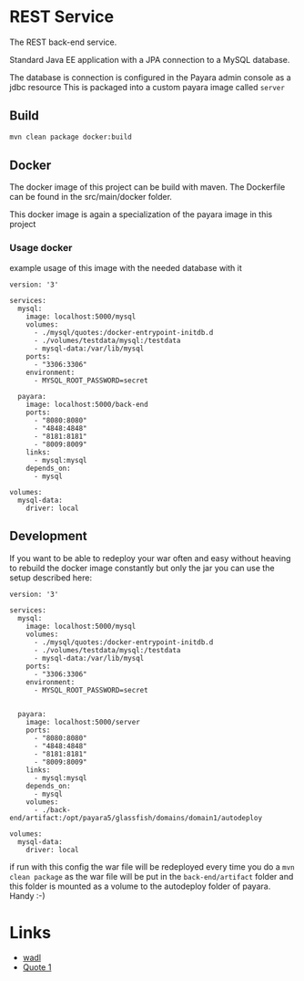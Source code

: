 # REST Service

The REST back-end service.

Standard Java EE application with a JPA connection to a MySQL database.

The database is connection is configured in the Payara admin console as a jdbc resource
This is packaged into a custom payara image called `server`

## Build

```bash
mvn clean package docker:build
```

## Docker

The docker image of this project can be build with maven.
The Dockerfile can be found in the src/main/docker folder.

This docker image is again a specialization of the payara image in this project

### Usage docker

example usage of this image with the needed database with it

```text
version: '3'

services:
  mysql:
    image: localhost:5000/mysql
    volumes:
      - ./mysql/quotes:/docker-entrypoint-initdb.d
      - ./volumes/testdata/mysql:/testdata
      - mysql-data:/var/lib/mysql
    ports:
      - "3306:3306"
    environment:
      - MYSQL_ROOT_PASSWORD=secret

  payara:
    image: localhost:5000/back-end
    ports:
      - "8080:8080"
      - "4848:4848"
      - "8181:8181"
      - "8009:8009"
    links:
      - mysql:mysql
    depends_on:
      - mysql

volumes:
  mysql-data:
    driver: local
```

## Development

If you want to be able to redeploy your war often and easy without heaving to rebuild the docker image constantly but only the jar
you can use the setup described here:

```text
version: '3'

services:
  mysql:
    image: localhost:5000/mysql
    volumes:
      - ./mysql/quotes:/docker-entrypoint-initdb.d
      - ./volumes/testdata/mysql:/testdata
      - mysql-data:/var/lib/mysql
    ports:
      - "3306:3306"
    environment:
      - MYSQL_ROOT_PASSWORD=secret


  payara:
    image: localhost:5000/server
    ports:
      - "8080:8080"
      - "4848:4848"
      - "8181:8181"
      - "8009:8009"
    links:
      - mysql:mysql
    depends_on:
      - mysql
    volumes:
      - ./back-end/artifact:/opt/payara5/glassfish/domains/domain1/autodeploy

volumes:
  mysql-data:
    driver: local
```

if run with this config the war file will be redeployed every time you do a `mvn clean package` as
the war file will be put in the `back-end/artifact` folder and this folder is mounted as a volume
to the autodeploy folder of payara. Handy :-)

# Links

* [wadl](http://localhost:8080/back-end/rest/application.wadl)
* [Quote 1](http://localhost:8080/back-end/rest/quote/1)

